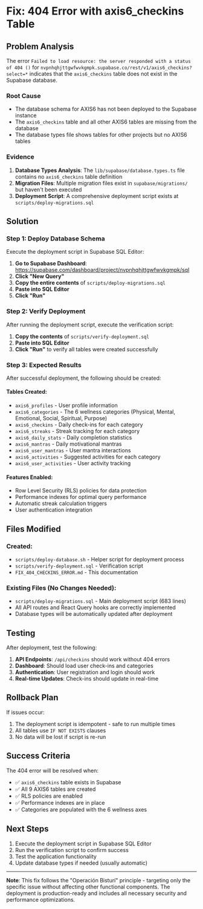 # Fix: 404 Error with axis6_checkins Table

## Problem Analysis

The error `Failed to load resource: the server responded with a status of 404 ()` for `nvpnhqhjttgwfwvkgmpk.supabase.co/rest/v1/axis6_checkins?select=*` indicates that the `axis6_checkins` table does not exist in the Supabase database.

### Root Cause
- The database schema for AXIS6 has not been deployed to the Supabase instance
- The `axis6_checkins` table and all other AXIS6 tables are missing from the database
- The database types file shows tables for other projects but no AXIS6 tables

### Evidence
1. **Database Types Analysis**: The `lib/supabase/database.types.ts` file contains no `axis6_checkins` table definition
2. **Migration Files**: Multiple migration files exist in `supabase/migrations/` but haven't been executed
3. **Deployment Script**: A comprehensive deployment script exists at `scripts/deploy-migrations.sql`

## Solution

### Step 1: Deploy Database Schema

Execute the deployment script in Supabase SQL Editor:

1. **Go to Supabase Dashboard**: https://supabase.com/dashboard/project/nvpnhqhjttgwfwvkgmpk/sql
2. **Click "New Query"**
3. **Copy the entire contents** of `scripts/deploy-migrations.sql`
4. **Paste into SQL Editor**
5. **Click "Run"**

### Step 2: Verify Deployment

After running the deployment script, execute the verification script:

1. **Copy the contents** of `scripts/verify-deployment.sql`
2. **Paste into SQL Editor**
3. **Click "Run"** to verify all tables were created successfully

### Step 3: Expected Results

After successful deployment, the following should be created:

#### Tables Created:
- `axis6_profiles` - User profile information
- `axis6_categories` - The 6 wellness categories (Physical, Mental, Emotional, Social, Spiritual, Purpose)
- `axis6_checkins` - Daily check-ins for each category
- `axis6_streaks` - Streak tracking for each category
- `axis6_daily_stats` - Daily completion statistics
- `axis6_mantras` - Daily motivational mantras
- `axis6_user_mantras` - User mantra interactions
- `axis6_activities` - Suggested activities for each category
- `axis6_user_activities` - User activity tracking

#### Features Enabled:
- Row Level Security (RLS) policies for data protection
- Performance indexes for optimal query performance
- Automatic streak calculation triggers
- User authentication integration

## Files Modified

### Created:
- `scripts/deploy-database.sh` - Helper script for deployment process
- `scripts/verify-deployment.sql` - Verification script
- `FIX_404_CHECKINS_ERROR.md` - This documentation

### Existing Files (No Changes Needed):
- `scripts/deploy-migrations.sql` - Main deployment script (683 lines)
- All API routes and React Query hooks are correctly implemented
- Database types will be automatically updated after deployment

## Testing

After deployment, test the following:

1. **API Endpoints**: `/api/checkins` should work without 404 errors
2. **Dashboard**: Should load user check-ins and categories
3. **Authentication**: User registration and login should work
4. **Real-time Updates**: Check-ins should update in real-time

## Rollback Plan

If issues occur:
1. The deployment script is idempotent - safe to run multiple times
2. All tables use `IF NOT EXISTS` clauses
3. No data will be lost if script is re-run

## Success Criteria

The 404 error will be resolved when:
- ✅ `axis6_checkins` table exists in Supabase
- ✅ All 9 AXIS6 tables are created
- ✅ RLS policies are enabled
- ✅ Performance indexes are in place
- ✅ Categories are populated with the 6 wellness axes

## Next Steps

1. Execute the deployment script in Supabase SQL Editor
2. Run the verification script to confirm success
3. Test the application functionality
4. Update database types if needed (usually automatic)

---

**Note**: This fix follows the "Operación Bisturí" principle - targeting only the specific issue without affecting other functional components. The deployment is production-ready and includes all necessary security and performance optimizations.
